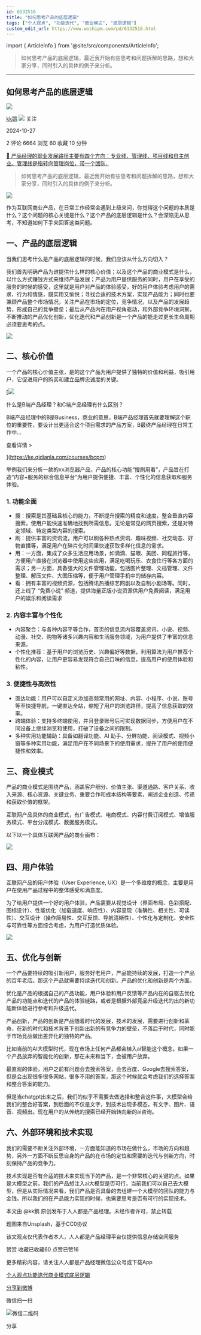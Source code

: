 ```yaml
---
id: 6132516
title: "如何思考产品的底层逻辑"
tags: ["个人观点", "功能迭代", "商业模式", "底层逻辑"]
custom_edit_url: https://www.woshipm.com/pd/6132516.html
---
```

import { ArticleInfo } from '@site/src/components/ArticleInfo';

<ArticleInfo
    author="kk鹅"
    authorLink="https://www.woshipm.com/u/1591655"
    published="2024-10-27"
    views={6664}
    comments={2}
    collects={60}
/>

> 如何思考产品的底层逻辑，最近我开始有些思考和问题拆解的思路，想和大家分享，同时引入的具体的例子来分析。

---

## 如何思考产品的底层逻辑

[![](https://static.woshipm.com/view/woshipm_api_def_20240910104043_9262.jpg?imageView2/1/w/72/h/72/q/100)](https://www.woshipm.com/u/1591655)

[kk鹅](https://www.woshipm.com/u/1591655) ![](https://static.woshipm.com/tag/1101_1@2x.png) 关注

2024-10-27

2 评论 6664 浏览 60 收藏 10 分钟

[🔗 产品经理的职业发展路径主要有四个方向：专业线、管理线、项目线和自主创业。管理线是指转向管理岗位，带一个团队..](https://ke.qidianla.com/courses/90pm)

> 如何思考产品的底层逻辑，最近我开始有些思考和问题拆解的思路，想和大家分享，同时引入的具体的例子来分析。

![](https://image.woshipm.com/2023/04/14/c6088090-daa1-11ed-aaf8-00163e0b5ff3.jpg)

作为互联网商业产品，在日常工作经常会遇到上级来问，你觉得这个问题的本质是什么？这个问题的核心关键是什么？这个产品的底层逻辑是什么？会深陷无从思考，不知道如何下手来回答这类问题。

## 一、产品的底层逻辑

当我们思考什么是产品的底层逻辑的时候，我们应该从什么方向切入？

我们首先明确产品为谁提供什么样的核心价值；以及这个产品的商业模式是什么，以什么方式赚钱方式来维持产品发展；产品为用户提供服务的同时，用户在享受的服务的时候的感受，这里就是用户对产品的体验感受，好的用户体验考虑用户的需求、行为和情感，既实用又愉悦；寻找合适的技术方案，实现产品能力；同时也要兼顾产品整个市场情况，关注产品在市场的定位，竞争情况，以及产品的发展趋势，形成自己的竞争壁垒；最后从产品内在用户视角驱动，和外部竞争环境洞察，不断推动的产品优化创新，优化迭代和产品创新是一个产品的能走过更长生命周期必须要思考的点。

![](https://image.woshipm.com/2024/10/26/cfa18fb2-9372-11ef-baf4-00163e0b5ff3.jpg)

## 二、核心价值

一个产品的核心价值主张，是的这个产品为用户提供了独特的价值和利益，吸引用户，它促进用户的购买和建立品牌忠诚度的关键。

[![](https://image.woshipm.com/2023/07/27/6f50fd24-2c7f-11ee-875d-00163e0b5ff3.png)

什么是B端产品经理？和C端产品经理有什么区别？

B端产品经理中的B是Business，商业的意思，B端产品经理首先就要理解这个职位的重要性，要设计出更适合这个项目需求的产品方案，B最终产品经理在日常工作中...

查看详情 >

](https://ke.qidianla.com/courses/bcpm)

举例我们来分析一款的xx浏览器产品，产品的核心功能“搜刷用看”，产品旨在打造“内容+服务的综合信息平台”为用户提供便捷、丰富、个性化的信息获取和服务体验。

### 1\. 功能全面

*   搜：搜索是其基础且核心的能力，不断提升搜索的精度和速度，整合垂直内容搜索，使用户能快速准确地找到所需信息。无论是常见的网页搜索，还是对特定领域、特定类型内容的搜索。
*   刷：提供丰富的资讯流，用户可以刷各种热点资讯、趣味视频、社交动态、好物直播等，满足用户在碎片化时间里快速获取多样化信息的需求。
*   用：一方面，集成了众多生活应用场景，如滴滴、猫眼、美团、同程旅行等，方便用户直接在浏览器中使用这些应用，满足吃喝玩乐、衣食住行等各方面的需求；另一方面，具备强大的文件管理功能，包括图片整理、文档管理、文件整理、解压文件、大图压缩等，便于用户管理手机中的储存内容。
*   看：拥有丰富的视频资源，包括腾讯热播综艺网剧以及自制小剧场等。同时，还上线了 “免费小说” 频道，提供海量正版小说资源供用户免费阅读，满足用户的娱乐和阅读需求

### 2\. 内容丰富与个性化

*   内容聚合：与各种内容平等合作，首页的信息流内容覆盖资讯、小说、视频、动漫、社交、购物等诸多兴趣内容和生活服务领域，为用户提供了丰富的信息来源。
*   个性化推荐：基于用户的浏览历史、兴趣偏好等数据，利用算法为用户推荐个性化的内容，让用户更容易发现符合自己口味的信息，提高用户的使用体验和粘性。

### 3\. 便捷性与高效性

*   直达功能：用户可以自定义添加高频常用的网址、内容、小程序、小说、账号等至快捷导航，一键直达全站，缩短了用户的浏览路径，提高了信息获取的效率。
*   跨端体验：支持多终端使用，并且登录账号后可实现数据同步，方便用户在不同设备上继续浏览和使用，打破了设备之间的限制。
*   多种实用功能辅助：具备如翻译功能、AI 助手、分屏功能、阅读模式、视频小窗等多种实用功能，满足用户在不同场景下的使用需求，提升了用户的使用便捷性和效率。

## 三、商业模式

产品的商业模式是围绕产品，涵盖客户细分、价值主张、渠道通路、客户关系、收入来源、核心资源、关键业务、重要合作和成本结构等要素，阐述企业创造、传递和获取价值的框架。

互联网产品具体的商业模式，有广告模式、电商模式、内容付费订阅模式、增值服务模式、平台分成模式、数据服务模式。

以下以一个具体互联网产品的商业画布：

![](https://image.woshipm.com/2024/10/26/d8882668-9372-11ef-baf4-00163e0b5ff3.jpg)

## 四、用户体验

互联网产品的用户体验（User Experience, UX）是一个多维度的概念，主要是用户在使用产品过程中的整体感受和满意度。

为了给用户提供一个好的用户体验，产品需要从视觉设计（界面布局、色彩搭配、图标设计）、性能优化（加载速度、响应性）、内容呈现（准确性、相关性、可读性）、交互设计（操作简易性、交互反馈、导航清晰性）、个性化与定制化、安全性与可靠性等方面综合考虑，为用户打造优质体验。

![](https://image.woshipm.com/2024/10/26/e243fd30-9372-11ef-baf4-00163e0b5ff3.jpg)

## 五、优化与创新

一个产品要持续的吸引新用户，服务好老用户，产品能持续的发展，打造一个产品的百年老店。那这个产品就需要持续迭代和创新。产品的优化和创新是两个方面。

优化是产品的根据自己的产品功能，用户体验和用户反馈等产品内在的自驱去优化产品的功能点和迭代的产品的体验链路，或者是根据外部竞品升级迭代的出的新功能新体验进行参考和升级迭代。

产品创新，产品的创新是产品随着时代的发展，技术的发展，需要进行创新和革命，在新的时代和技术背景下创新出新的有竞争力的壁垒，不落后于时代，同时能于市场竞品做出差异化的独特的产品。

比如当前的AI大模型时代，现在市场上任何产品都会植入ai智能这个概念。如果一个产品放弃的智能化的创新，那在未来和当下，会被用户放弃。

最直观的体验，用户之前有问题会去搜索答案，会去百度、Google去搜索答案，但是会出现很多很多网站，很多不用的答案，那这个时候就会考虑我们的选择答案和整合答案的能力。

但是当chatgpt出来之后，我们的似乎不需要去做选择和整合这件事，大模型会给我们的整合好答案，到后面的不仅是文字，到技术出现多模态，有文字、图片、语音、视频出。现在用户的从传统的搜索已经开始转向新的ai咨询。

## 六、外部环境和技术实现

我们的需要不断关注外部环境，一方面能知道的市场在做什么，市场的方向和趋势，另外一方面不断反思自身的产品的在市场的定位和需要的迭代与创新方向，时刻保持产品的竞争力。

技术实现是否有合适的技术来实现当下的产品，是一个非常核心的关键的点。如果是大模型之前，我们的产品想注入ai大模型是否可行，当前我们可以自己去大模型，但是从实际情况来看，我们产品是否具备的去组建一个大模型的团队的能力与金钱。所以我们的在产品能力实现的时候，也需要思考是否有可行的实现技术。

本文由 @kk鹅 原创发布于人人都是产品经理。未经作者许可，禁止转载

题图来自Unsplash，基于CC0协议

该文观点仅代表作者本人，人人都是产品经理平台仅提供信息存储空间服务

赞赏 收藏已收藏60 点赞已赞16

更多精彩内容，请关注人人都是产品经理微信公众号或下载App

[个人观点](https://www.woshipm.com/tag/%e4%b8%aa%e4%ba%ba%e8%a7%82%e7%82%b9)[功能迭代](https://www.woshipm.com/tag/%e5%8a%9f%e8%83%bd%e8%bf%ad%e4%bb%a3)[商业模式](https://www.woshipm.com/tag/%e5%95%86%e4%b8%9a%e6%a8%a1%e5%bc%8f)[底层逻辑](https://www.woshipm.com/tag/%e5%ba%95%e5%b1%82%e9%80%bb%e8%be%91)

[分享到微博](https://service.weibo.com/share/share.php?appkey=2775287854&title=如何思考产品的底层逻辑&url=https://www.woshipm.com/pd/6132516.html&pic=https://image.woshipm.com/2023/04/14/c6088090-daa1-11ed-aaf8-00163e0b5ff3.jpg)

微信扫一扫

![微信二维码](https://api.pwmqr.com/qrcode/create/?url=https://www.woshipm.com/pd/6132516.html)

分享